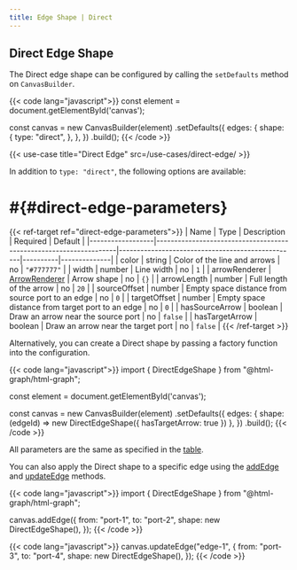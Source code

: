 ```yaml
---
title: Edge Shape | Direct
---
```


## Direct Edge Shape

The Direct edge shape can be configured by calling the `setDefaults` method on `CanvasBuilder`.

{{< code lang="javascript">}}
const element = document.getElementById('canvas');

const canvas = new CanvasBuilder(element)
  .setDefaults({
    edges: {
      shape: {
        type: "direct",
      },
    },
  })
  .build();
{{< /code >}}

{{< use-case title="Direct Edge" src=/use-cases/direct-edge/ >}}

In addition to `type: "direct"`, the following options are available:

# #{#direct-edge-parameters}

{{< ref-target ref="direct-edge-parameters">}}
| Name             | Type                                                              | Description                                      | Required | Default      |
|------------------|-------------------------------------------------------------------|--------------------------------------------------|----------|--------------|
| color            | string                                                            | Color of the line and arrows                     | no       | `"#777777"`  |
| width            | number                                                            | Line width                                       | no       | `1`          |
| arrowRenderer    | <a target="_blank" href="/arrows-customization">ArrowRenderer</a> | Arrow shape                                      | no       | `{}`         |
| arrowLength      | number                                                            | Full length of the arrow                         | no       | `20`         |
| sourceOffset     | number                                                            | Empty space distance from source port to an edge | no       | `0`          |
| targetOffset     | number                                                            | Empty space distance from target port to an edge | no       | `0`          |
| hasSourceArrow   | boolean                                                           | Draw an arrow near the source port               | no       | `false`      |
| hasTargetArrow   | boolean                                                           | Draw an arrow near the target port               | no       | `false`      |
{{< /ref-target >}}

Alternatively, you can create a Direct shape by passing a factory function into the configuration.

{{< code lang="javascript">}}
import { DirectEdgeShape } from "@html-graph/html-graph";

const element = document.getElementById('canvas');

const canvas = new CanvasBuilder(element)
  .setDefaults({
    edges: {
      shape: (edgeId) => new DirectEdgeShape({ hasTargetArrow: true })
    },
  })
  .build();
{{< /code >}}

All parameters are the same as specified in the [table](#direct-edge-parameters).

You can also apply the Direct shape to a specific edge using the
[addEdge](/canvas/#add-edge) and [updateEdge](/canvas/#update-edge) methods.

{{< code lang="javascript">}}
import { DirectEdgeShape } from "@html-graph/html-graph";

canvas.addEdge({
  from: "port-1",
  to: "port-2",
  shape: new DirectEdgeShape(),
});
{{< /code >}}

{{< code lang="javascript">}}
canvas.updateEdge("edge-1", {
  from: "port-3",
  to: "port-4",
  shape: new DirectEdgeShape(),
});
{{< /code >}}
